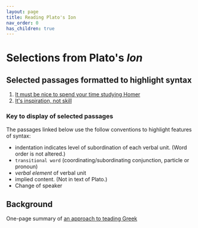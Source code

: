 ```yaml
---
layout: page
title: Reading Plato's Ion
nav_order: 0
has_children: true
---
```


<link rel="stylesheet" type="text/css" href="./css/syntaxhl.css" />


# Selections from Plato's *Ion*


## Selected passages formatted to highlight syntax

1.  [It must be nice to spend your time studying Homer](./r1/)
2. [It's inspiration, not skill](./r2/)


### Key to display of selected passages

The passages linked below use the follow conventions to highlight features of syntax:


- indentation indicates level of subordination of each verbal unit. (Word order is not altered.)
- `transitional word` (coordinating/subordinating conjunction, particle or pronoun)
- *verbal element* of verbal unit
- <span class="suppl">implied content</span>. (Not in text of Plato.)
- <span class="speaker">Change of speaker</span>



## Background

One-page summary of [an approach to teading Greek](./greek/)
